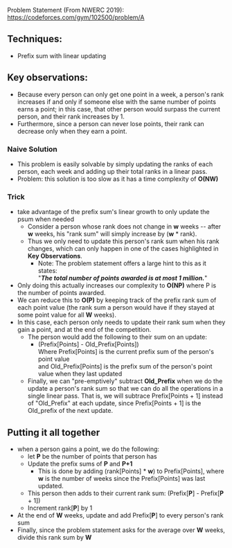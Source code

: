 Problem Statement (From NWERC 2019): https://codeforces.com/gym/102500/problem/A 

## Techniques:
* Prefix sum with linear updating

## Key observations:
* Because every person can only get one point in a week, a person's rank increases if and only if someone else with the same number of points earns a point; in this case, that other person would surpass the current person, and their rank increases by 1.
* Furthermore, since a person can never lose points, their rank can decrease only when they earn a point.

### Naive Solution
* This problem is easily solvable by simply updating the ranks of each person, each week and adding up their total ranks in a linear pass.
* Problem: this solution is too slow as it has a time complexity of **O(NW)**
### Trick
* take advantage of the prefix sum's linear growth to only update the psum when needed
  * Consider a person whose rank does not change in **w** weeks -- after **w** weeks, his "rank sum" will simply increase by (**w** * rank).
  * Thus we only need to update this person's rank sum when his rank changes, which can only happen in one of the cases highlighted in **Key Observations**.
    * Note: The problem statement offers a large hint to this as it states: <br /> 
    "***The total number of points awarded is at most 1 million.***"
* Only doing this actually increases our complexity to **O(NP)** where P is the number of points awarded.
* We can reduce this to **O(P)** by keeping track of the prefix rank sum of each point value (the rank sum a person would have if they stayed at some point value for all **W** weeks).
* In this case, each person only needs to update their rank sum when they gain a point, and at the end of the competition.
  * The person would add the following to their sum on an update:
    * (Prefix[Points] - Old_Prefix[Points]) <br />
    Where Prefix[Points] is the current prefix sum of the person's point value <br />
    and Old_Prefix[Points] is the prefix sum of the person's point value when they last updated
  * Finally, we can "pre-emptively" subtract **Old_Prefix** when we do the update a person's rank sum so that we can do all the operations in a single linear pass. That is, we will subtrace Prefix[Points + 1] instead of "Old_Prefix" at each update, since Prefix[Points + 1] is the Old_prefix of the next update.
## Putting it all together
* when a person gains a point, we do the following:
  * let **P** be the number of points that person has
  * Update the prefix sums of **P** and **P+1**
    * This is done by adding (rank[Points] * **w**) to Prefix[Points], where **w** is the number of weeks since the Prefix[Points] was last updated.
  * This person then adds to their current rank sum: (Prefix[**P**] - Prefix[**P** + 1])
  * Increment rank[**P**] by 1
* At the end of **W** weeks, update and add Prefix[**P**] to every person's rank sum
* Finally, since the problem statement asks for the average over **W** weeks, divide this rank sum by **W**
